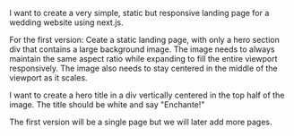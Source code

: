 I want to create a very simple, static but responsive landing page for a wedding website using next.js. 


For the first version:
Ceate a static landing page, with only a hero section div that contains a large background image. The image needs to always maintain the same aspect ratio while expanding to fill the entire viewport responsively. The image also needs to stay centered in the middle of the viewport as it scales.

I want to create a hero title in a div vertically centered in the top half of the image. The title should be white and say "Enchante!"

The first version will be a single page but we will later add more pages.